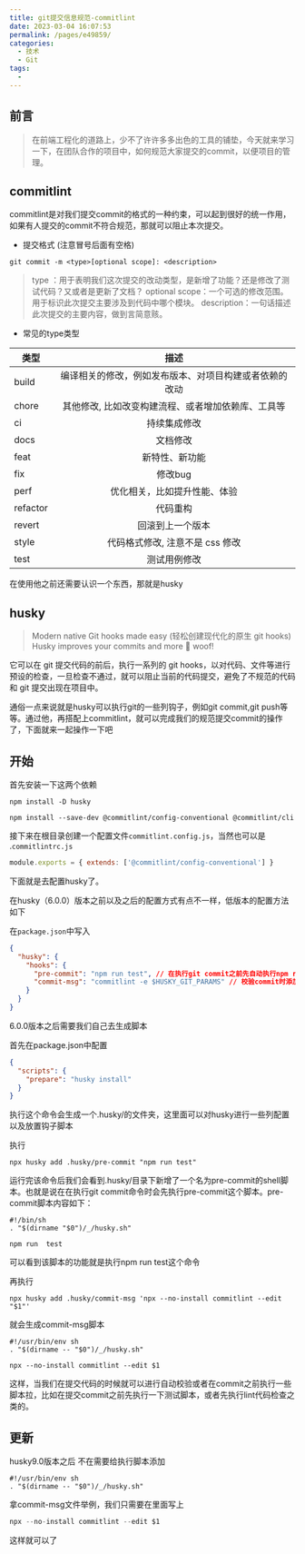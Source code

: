 ```yaml
---
title: git提交信息规范-commitlint
date: 2023-03-04 16:07:53
permalink: /pages/e49859/
categories:
  - 技术
  - Git
tags:
  - 
---
```

## 前言
>在前端工程化的道路上，少不了许许多多出色的工具的铺垫，今天就来学习一下，在团队合作的项目中，如何规范大家提交的commit，以便项目的管理。

## commitlint 
commitlint是对我们提交commit的格式的一种约束，可以起到很好的统一作用，如果有人提交的commit不符合规范，那就可以阻止本次提交。

- 提交格式 (注意冒号后面有空格)
```shell
git commit -m <type>[optional scope]: <description>
```
> type ：用于表明我们这次提交的改动类型，是新增了功能？还是修改了测试代码？又或者是更新了文档？ 
> optional scope：一个可选的修改范围。用于标识此次提交主要涉及到代码中哪个模块。 
> description：一句话描述此次提交的主要内容，做到言简意赅。

- 常见的type类型

| 类型        | 描述           |
| ------------- |:-------------:|
| build   | 编译相关的修改，例如发布版本、对项目构建或者依赖的改动 |
| chore      | 其他修改, 比如改变构建流程、或者增加依赖库、工具等      | 
| ci| 持续集成修改      |
| docs| 文档修改      |
| feat| 新特性、新功能      |
| fix| 修改bug      |
| perf| 优化相关，比如提升性能、体验      |
| refactor| 代码重构      |
| revert| 回滚到上一个版本      |
| style| 代码格式修改, 注意不是 css 修改      |
| test| 测试用例修改      |

在使用他之前还需要认识一个东西，那就是husky

## husky

>Modern native Git hooks made easy (轻松创建现代化的原生 git hooks) Husky improves your commits and more 🐶 woof!

它可以在 git 提交代码的前后，执行一系列的 git hooks，以对代码、文件等进行预设的检查，一旦检查不通过，就可以阻止当前的代码提交，避免了不规范的代码和 git 提交出现在项目中。

通俗一点来说就是husky可以执行git的一些列钩子，例如git commit,git push等等。通过他，再搭配上commitlint，就可以完成我们的规范提交commit的操作了，下面就来一起操作一下吧

## 开始

首先安装一下这两个依赖
```shell
npm install -D husky

npm install --save-dev @commitlint/config-conventional @commitlint/cli

```

接下来在根目录创建一个配置文件```commitlint.config.js```，当然也可以是 .```commitlintrc.js```

```js
module.exports = { extends: ['@commitlint/config-conventional'] }

```
下面就是去配置husky了。

在husky（6.0.0）版本之前以及之后的配置方式有点不一样，低版本的配置方法如下

在```package.json```中写入
```json
{
  "husky": {
    "hooks": {
      "pre-commit": "npm run test", // 在执行git commit之前先自动执行npm run test命令
      "commit-msg": "commitlint -e $HUSKY_GIT_PARAMS" // 校验commit时添加的备注信息是否符合我们要求的规范
    }
  }
}
```
6.0.0版本之后需要我们自己去生成脚本

首先在package.json中配置
```json
{
  "scripts": {
    "prepare": "husky install"
  }
}
```
执行这个命令会生成一个.husky/的文件夹，这里面可以对husky进行一些列配置以及放置钩子脚本

执行
```shell
npx husky add .husky/pre-commit "npm run test" 
```
运行完该命令后我们会看到.husky/目录下新增了一个名为pre-commit的shell脚本。也就是说在在执行git commit命令时会先执行pre-commit这个脚本。pre-commit脚本内容如下：

```shell
#!/bin/sh
. "$(dirname "$0")/_/husky.sh"
   
npm run  test
```
可以看到该脚本的功能就是执行npm run test这个命令

再执行
```shell
npx husky add .husky/commit-msg 'npx --no-install commitlint --edit "$1"' 
```
就会生成commit-msg脚本
```shell
#!/usr/bin/env sh
. "$(dirname -- "$0")/_/husky.sh"

npx --no-install commitlint --edit $1

```
这样，当我们在提交代码的时候就可以进行自动校验或者在commit之前执行一些脚本拉，比如在提交commit之前先执行一下测试脚本，或者先执行lint代码检查之类的。

## 更新
husky9.0版本之后 不在需要给执行脚本添加
```
#!/usr/bin/env sh
. "$(dirname -- "$0")/_/husky.sh"
```
拿commit-msg文件举例，我们只需要在里面写上
```ts
npx --no-install commitlint --edit $1
```
这样就可以了